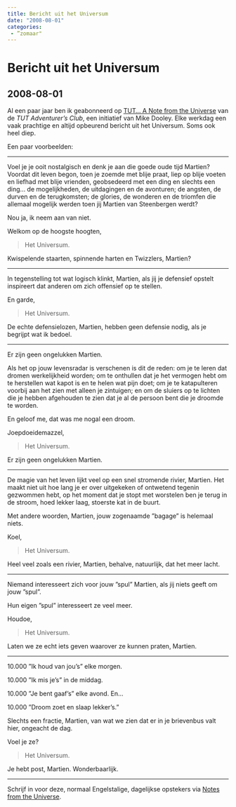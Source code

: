 ```yaml
---
title: Bericht uit het Universum
date: "2008-08-01"
categories:
 - ”zomaar"
---
```

# Bericht uit het Universum
## 2008-08-01

Al een paar jaar ben ik geabonneerd op [TUT… A Note from the Universe](https://www.tut.com/notes-from-the-universe/) van de _TUT Adventurer’s Club_, een initiatief van Mike Dooley. Elke werkdag een vaak prachtige en altijd opbeurend bericht uit het Universum. Soms ook heel diep.

Een paar voorbeelden:

<!--more-->

---
Voel je je ooit nostalgisch en denk je aan die goede oude tijd Martien? Voordat dit leven begon, toen je zoemde met blije praat, liep op blije voeten en liefhad met blije vrienden, geobsedeerd met een ding en slechts een ding... de mogelijkheden, de uitdagingen en de avonturen; de angsten, de durven en de terugkomsten; de glories, de wonderen en de triomfen die allemaal mogelijk werden toen jij Martien van Steenbergen werdt?

Nou ja, ik neem aan van niet.

Welkom op de hoogste hoogten,
> Het Universum.

Kwispelende staarten, spinnende harten en Twizzlers, Martien?

---

In tegenstelling tot wat logisch klinkt, Martien, als jij je defensief opstelt inspireert dat anderen om zich offensief op te stellen.

En garde,
> Het Universum.

De echte defensielozen, Martien, hebben geen defensie nodig, als je begrijpt wat ik bedoel.

---

Er zijn geen ongelukken Martien.

Als het op jouw levensradar is verschenen is dit de reden: om je te leren dat dromen werkelijkheid worden; om te onthullen dat je het vermogen hebt om te herstellen wat kapot is en te helen wat pijn doet; om je te katapulteren voorbij aan het zien met alleen je zintuigen; en om de sluiers op te lichten die je hebben afgehouden te zien dat je al de persoon bent die je droomde te worden.

En geloof me, dat was me nogal een droom.

Joepdoeidemazzel,
> Het Universum.

Er zijn geen ongelukken Martien.

---

De magie van het leven lijkt veel op een snel stromende rivier, Martien. Het maakt niet uit hoe lang je er over uitgekeken of ontwetend tegenin gezwommen hebt, op het moment dat je stopt met worstelen ben je terug in de stroom, hoed lekker laag, stoerste kat in de buurt.

Met andere woorden, Martien, jouw zogenaamde ”bagage” is helemaal niets.

Koel,
> Het Universum.

Heel veel zoals een rivier, Martien, behalve, natuurlijk, dat het meer lacht.

---

Niemand interesseert zich voor jouw ”spul” Martien, als jij niets geeft om jouw ”spul”.

Hun eigen ”spul” interesseert ze veel meer.

Houdoe,
> Het Universum.

Laten we ze echt iets geven waarover ze kunnen praten, Martien.

---

10.000 ”Ik houd van jou’s” elke morgen.

10.000 ”Ik mis je’s” in de middag.

10.000 ”Je bent gaaf’s” elke avond. En...

10.000 ”Droom zoet en slaap lekker’s.”

Slechts een fractie, Martien, van wat we zien dat er in je brievenbus valt hier, ongeacht de dag.

Voel je ze?
> Het Universum.

Je hebt post, Martien. Wonderbaarlijk.

---

Schrijf in voor deze, normaal Engelstalige, dagelijkse opstekers via [Notes from the Universe](http://www.tut.com/about_nftu.htm).
